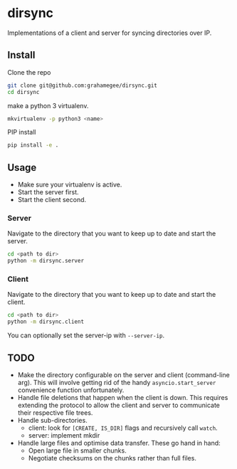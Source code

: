 # dirsync

Implementations of a client and server for syncing directories over IP.

## Install

Clone the repo

``` bash
git clone git@github.com:grahamegee/dirsync.git
cd dirsync
```

make a python 3 virtualenv.

``` bash
mkvirtualenv -p python3 <name>
```

PIP install

```bash
pip install -e .
```

## Usage

* Make sure your virtualenv is active.
* Start the server first.
* Start the client second.

### Server

Navigate to the directory that you want to keep up to date and start the server.
```bash
cd <path to dir>
python -m dirsync.server
```

### Client 

Navigate to the directory that you want to keep up to date and start the client.
```bash
cd <path to dir>
python -m dirsync.client
```

You can optionally set the server-ip with `--server-ip`.

## TODO

* Make the directory configurable on the server and client (command-line arg).
  This will involve getting rid of the handy `asyncio.start_server`
  convenience function unfortunately.
* Handle file deletions that happen when the client is down.
  This requires extending the protocol to allow the client and server to
  communicate their respective file trees.
* Handle sub-directories.
  * client: look for `[CREATE, IS_DIR]` flags and recursively call `watch`.
  * server: implement mkdir
* Handle large files and optimise data transfer.
  These go hand in hand:
  * Open large file in smaller chunks.
  * Negotiate checksums on the chunks rather than full files.

